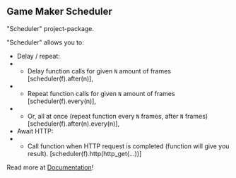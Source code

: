 ## Game Maker Scheduler
"Scheduler" project-package.

"Scheduler" allows you to:
- Delay / repeat:
- - Delay function calls for given `N` amount of frames [scheduler(f).after(n)],
- - Repeat function calls for given `N` amount of frames [scheduler(f).every(n)],
- - Or, all at once (repeat function every `N` frames, after `N` frames) [scheduler(f).after(n).every(n)],
- Await HTTP:
- - Call function when HTTP request is completed (function will give you result). [scheduler(f).http(http_get(...))]

Read more at [Documentation](https://github.com/kirillzhosul/gamemaker-scheduler/tree/main/src/Scheduler/notes/SCHEDULER_DOCUMENTATION/SCHEDULER_DOCUMENTATION.txt)!
